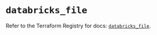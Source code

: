 # `databricks_file`

Refer to the Terraform Registry for docs: [`databricks_file`](https://registry.terraform.io/providers/databricks/databricks/1.49.0/docs/resources/file).
